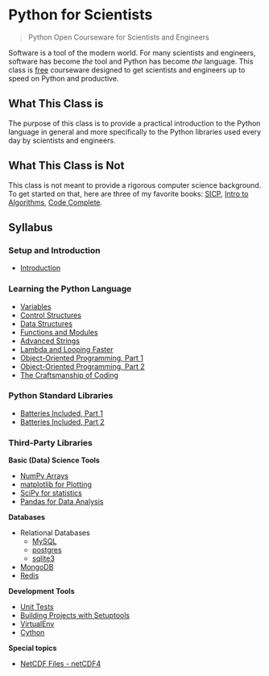 # Python for Scientists

> Python Open Courseware for Scientists and Engineers

Software is a tool of the modern world. For many scientists and engineers, software has become *the* tool and Python has become *the* language. This class is [free](http://www.oreilly.com/openbook/freedom/) courseware designed to get scientists and engineers up to speed on Python and productive.

## What This Class is

The purpose of this class is to provide a practical introduction to the Python language in general and more specifically to the Python libraries used every day by scientists and engineers.

## What This Class is Not

This class is not meant to provide a rigorous computer science background. To get started on that, here are three of my favorite books: [SICP](http://amzn.com/0262510871), [Intro to Algorithms](http://amzn.com/0262033844), [Code Complete](http://amzn.com/0735619670).

## Syllabus

### Setup and Introduction

* [Introduction](classes/00_setup_and_intro/lecture_00.md)

### Learning the Python Language

* [Variables](classes/01_basic_syntax/lecture_01.md)
* [Control Structures](classes/01_control_statements/lecture_01.5.md)
* [Data Structures](classes/02_data_structures/lecture_02.md)
* [Functions and Modules](classes/03_functions_and_modules/lecture_03.md)
* [Advanced Strings](classes/04_advanced_strings/lecture_04.md)
* [Lambda and Looping Faster](classes/05_lists_and_lambdas/lecture_05.md)
* [Object-Oriented Programming, Part 1](classes/06_object_oriented_programming_1/lecture_06.md)
* [Object-Oriented Programming, Part 2](classes/07_object_oriented_programming_2/lecture_07.md)
* [The Craftsmanship of Coding](classes/08_taking_the_next_step/lecture_08.md)

### Python Standard Libraries

* [Batteries Included, Part 1](classes/09_std_libs/lecture_09.md)
* [Batteries Included, Part 2](classes/09_std_libs/lecture_09.5.md)

### Third-Party Libraries

**Basic (Data) Science Tools**

* [NumPy Arrays](classes/10_numpy/lecture_10.md)
* [matplotlib for Plotting](classes/12_matplotlib/lecture_12.md)
* [SciPy for statistics](classes/11_scipy/lecture_11.md)
* [Pandas for Data Analysis](classes/13_pandas/lecture_13.md)

**Databases**

* Relational Databases
  - [MySQL](classes/15_dbs/lecture_15_mysql.md)
  - [postgres](classes/15_dbs/lecture_15_postgres.md)
  - [sqlite3](classes/15_dbs/lecture_15_sqlite.md)
* [MongoDB](classes/18_mongo/lecture_18_mongo.md)
* [Redis](classes/21_redis/lecture_21.md)

**Development Tools**

* [Unit Tests](classes/17_testing_projects/lecture_17.md)
* [Building Projects with Setuptools](classes/19_building_projects/lecture_19.md)
* [VirtualEnv](classes/22_virtualenv/lecture_22.md)
* [Cython](classes/20_cython/lecture_20.md)

**Special topics**

* [NetCDF Files - netCDF4](classes/14_netcdf/lecture_14.md)
